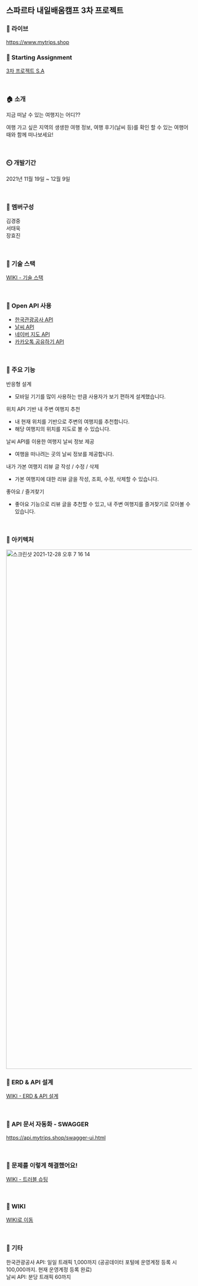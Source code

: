 ## 스파르타 내일배움캠프 3차 프로젝트

### 🔗 라이브
https://www.mytrips.shop
<br>

### 🔖 Starting Assignment
[3차 프로젝트 S.A](https://velog.io/@rudwnd33/3%EC%B0%A8-%ED%94%84%EB%A1%9C%EC%A0%9D%ED%8A%B8-S.A)

<br>

### 🏠 소개
지금 떠날 수 있는 여행지는 어디??

여행 가고 싶은 지역의 생생한 여행 정보, 여행 후기(날씨 등)를 확인 할 수 있는 여행어때와 함께 떠나보세요!

<br>

### ⏲️ 개발기간
2021년 11월 19일 ~ 12월 9일

<br>

### 🧙 멤버구성
김경중<br>
서태욱<br>
장효진

<br>

### 📌 기술 스택
[WIKI - 기술 스택](https://github.com/97kim/mytrip/wiki/3-%EA%B8%B0%EC%88%A0-%EC%84%A0%ED%83%9D-%EC%9D%B4%EC%9C%A0)

<br>

### 📌 Open API 사용
- [한국관광공사 API](https://www.data.go.kr/iim/api/selectAPIAcountView.do)
- [날씨 API](https://openweathermap.org)
- [네이버 지도 API](https://www.ncloud.com/product/applicationService/maps)
- [카카오톡 공유하기 API](https://developers.kakao.com/docs/latest/ko/message/js-link#default-template-msg)

<br>

### 📌 주요 기능
반응형 설계
- 모바일 기기를 많이 사용하는 만큼 사용자가 보기 편하게 설계했습니다.

위치 API 기반 내 주변 여행지 추천
- 내 현재 위치를 기반으로 주변의 여행지를 추천합니다.
- 해당 여행지의 위치를 지도로 볼 수 있습니다.

날씨 API를 이용한 여행지 날씨 정보 제공
- 여행을 떠나려는 곳의 날씨 정보를 제공합니다.

내가 가본 여행지 리뷰 글 작성 / 수정 / 삭제
- 가본 여행지에 대한 리뷰 글을 작성, 조회, 수정, 삭제할 수 있습니다.

좋아요 / 즐겨찾기
- 좋아요 기능으로 리뷰 글을 추천할 수 있고, 내 주변 여행지를 즐겨찾기로 모아볼 수 있습니다.

<br>

### 📌 아키텍처
<img width="1410" alt="스크린샷 2021-12-28 오후 7 16 14" src="https://user-images.githubusercontent.com/64389162/147563438-340a83d6-5a12-46b9-a518-ca4f4a34b65f.png">

<br>

### 📌 ERD & API 설계
[WIKI - ERD & API 설계](https://github.com/97kim/mytrip/wiki/7-ERD-&-API-%EC%84%A4%EA%B3%84)

<br>

### 📌 API 문서 자동화 - SWAGGER
https://api.mytrips.shop/swagger-ui.html

<br>

### 📌 문제를 이렇게 해결했어요!
[WIKI - 트러블 슈팅](https://github.com/97kim/myTrip-spring-BE/wiki/4-%ED%8A%B8%EB%9F%AC%EB%B8%94%EC%8A%88%ED%8C%85)

<br>

### 📌 WIKI
[WIKI로 이동](https://github.com/97kim/mytrip/wiki)

<br>

### 📌 기타
한국관광공사 API: 일일 트래픽 1,000까지 (공공데이터 포털에 운영계정 등록 시 100,000까지. 현재 운영계정 등록 완료)
<br>
날씨 API: 분당 트래픽 60까지
